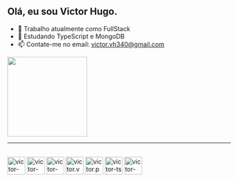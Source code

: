 ## Olá, eu sou Victor Hugo.

- 🔭 Trabalho atualmente como FullStack
- 🌱 Estudando TypeScript e MongoDB
- 📫 Contate-me no email: victor.vh340@gmail.com

<div>
  <a href="https://github.com/Vict0r">
  <img height="180em" src="https://github-readme-stats.vercel.app/api/top-langs/?username=Vict0r-Hugo&layout=compact&size_weight=0.5&count_weight=0.5&theme=radical&https://github.com/Vict0r-Hugo/github-readme-stats">
</div>
    <hr>  
<div style="display : inline-block" ><br>
  <img align="center" alt="victor-node" heigth="30" width="40" src="https://cdn.jsdelivr.net/gh/devicons/devicon@latest/icons/nodejs/nodejs-plain-wordmark.svg">  
  <img align="center" alt="victor-jsx" heigth="30" width="40" src="https://cdn.jsdelivr.net/gh/devicons/devicon@latest/icons/react/react-original.svg">  
  <img align="center" alt="victor-next" heigth="30" width="40" src="https://cdn.jsdelivr.net/gh/devicons/devicon@latest/icons/nextjs/nextjs-original-wordmark.svg">  
  <img align="center" alt="victor.vue" heigth="30" width="40" src="https://cdn.jsdelivr.net/gh/devicons/devicon@latest/icons/vuejs/vuejs-original-wordmark.svg">  
  <img align="center" alt="victor.py" heigth="30" width="40" src="https://cdn.jsdelivr.net/gh/devicons/devicon@latest/icons/python/python-original-wordmark.svg">  
  <img align="center" alt="victor-ts" heigth="30" width="40" src="https://cdn.jsdelivr.net/gh/devicons/devicon@latest/icons/typescript/typescript-original.svg">  
  <img align="center" alt="victor-mongo" heigth="30" width="40" src="https://cdn.jsdelivr.net/gh/devicons/devicon@latest/icons/mongodb/mongodb-plain-wordmark.svg"> 
</div>
